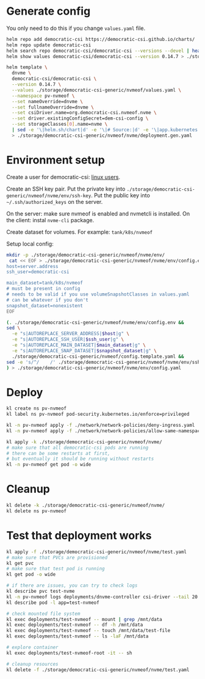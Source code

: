 
# Generate config

You only need to do this if you change `values.yaml` file.

```bash
helm repo add democratic-csi https://democratic-csi.github.io/charts/
helm repo update democratic-csi
helm search repo democratic-csi/democratic-csi --versions --devel | head
helm show values democratic-csi/democratic-csi --version 0.14.7 > ./storage/democratic-csi-generic/default-values.yaml
```

```bash
helm template \
  dnvme \
  democratic-csi/democratic-csi \
  --version 0.14.7 \
  --values ./storage/democratic-csi-generic/nvmeof/values.yaml \
  --namespace pv-nvmeof \
  --set nameOverride=dnvme \
  --set fullnameOverride=dnvme \
  --set csiDriver.name=org.democratic-csi.nvmeof.nvme \
  --set driver.existingConfigSecret=dem-csi-config \
  --set storageClasses[0].name=nvme \
  | sed -e '\|helm.sh/chart|d' -e '\|# Source:|d' -e '\|app.kubernetes.io/managed-by: Helm|d' -e '\|app.kubernetes.io/instance:|d' \
  > ./storage/democratic-csi-generic/nvmeof/nvme/deployment.gen.yaml
```

# Environment setup

Create a user for democratic-csi: [linux users](../../../../docs/linux-users.md).

Create an SSH key pair.
Put the private key into `./storage/democratic-csi-generic/nvmeof/nvme/env/ssh-key`.
Put the public key into `~/.ssh/authorized_keys` on the server.

On the server: make sure nvmeof is enabled and nvmetcli is installed.
On the client: instal `nvme-cli` package.

Create dataset for volumes.
For example: `tank/k8s/nvmeof`

Setup local config:

```bash
mkdir -p ./storage/democratic-csi-generic/nvmeof/nvme/env/
 cat << EOF > ./storage/democratic-csi-generic/nvmeof/nvme/env/config.env
host=server.address
ssh_user=democratic-csi

main_dataset=tank/k8s/nvmeof
# must be present in config
# needs to be valid if you use volumeSnapshotClasses in values.yaml
# can be whatever if you don't
snapshot_dataset=nonexistent
EOF

(. ./storage/democratic-csi-generic/nvmeof/nvme/env/config.env &&
sed \
  -e "s|AUTOREPLACE_SERVER_ADDRESS|$host|g" \
  -e "s|AUTOREPLACE_SSH_USER|$ssh_user|g" \
  -e "s|AUTOREPLACE_MAIN_DATASET|$main_dataset|g" \
  -e "s|AUTOREPLACE_SNAP_DATASET|$snapshot_dataset|g" \
  ./storage/democratic-csi-generic/nvmeof/config.template.yaml &&
sed -e 's/^/    /' ./storage/democratic-csi-generic/nvmeof/nvme/env/ssh-key
) > ./storage/democratic-csi-generic/nvmeof/nvme/env/config.yaml
```

# Deploy

```bash
kl create ns pv-nvmeof
kl label ns pv-nvmeof pod-security.kubernetes.io/enforce=privileged

kl -n pv-nvmeof apply -f ./network/network-policies/deny-ingress.yaml
kl -n pv-nvmeof apply -f ./network/network-policies/allow-same-namespace.yaml

kl apply -k ./storage/democratic-csi-generic/nvmeof/nvme/
# make sure that all democratic-csi pods are running
# there can be some restarts at first,
# but eventually it should be running without restarts
kl -n pv-nvmeof get pod -o wide
```

# Cleanup

```bash
kl delete -k ./storage/democratic-csi-generic/nvmeof/nvme/
kl delete ns pv-nvmeof
```

# Test that deployment works

```bash
kl apply -f ./storage/democratic-csi-generic/nvmeof/nvme/test.yaml
# make sure that PVCs are provisioned
kl get pvc
# make sure that test pod is running
kl get pod -o wide

# if there are issues, you can try to check logs
kl describe pvc test-nvme
kl -n pv-nvmeof logs deployments/dnvme-controller csi-driver --tail 20
kl describe pod -l app=test-nvmeof

# check mounted file system
kl exec deployments/test-nvmeof -- mount | grep /mnt/data
kl exec deployments/test-nvmeof -- df -h /mnt/data
kl exec deployments/test-nvmeof -- touch /mnt/data/test-file
kl exec deployments/test-nvmeof -- ls -laF /mnt/data

# explore container
kl exec deployments/test-nvmeof-root -it -- sh

# cleanup resources
kl delete -f ./storage/democratic-csi-generic/nvmeof/nvme/test.yaml
```
